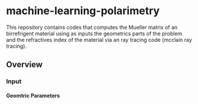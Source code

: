 # machine-learning-polarimetry
This repository contains codes that computes the Mueller matrix of an birrefrigent material using as inputs the geometrics parts of the problem and the refractives index of the material via an ray tracing code (mcclain ray tracing).
## Overview
### Input
#### Geomtric Parameters

